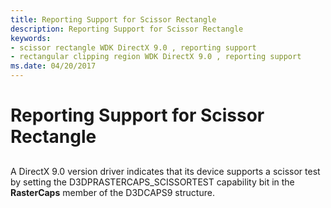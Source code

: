 ```yaml
---
title: Reporting Support for Scissor Rectangle
description: Reporting Support for Scissor Rectangle
keywords:
- scissor rectangle WDK DirectX 9.0 , reporting support
- rectangular clipping region WDK DirectX 9.0 , reporting support
ms.date: 04/20/2017
---
```


# Reporting Support for Scissor Rectangle


## <span id="ddk_reporting_support_for_scissor_rectangle_gg"></span><span id="DDK_REPORTING_SUPPORT_FOR_SCISSOR_RECTANGLE_GG"></span>


A DirectX 9.0 version driver indicates that its device supports a scissor test by setting the D3DPRASTERCAPS\_SCISSORTEST capability bit in the **RasterCaps** member of the D3DCAPS9 structure.

 

 





